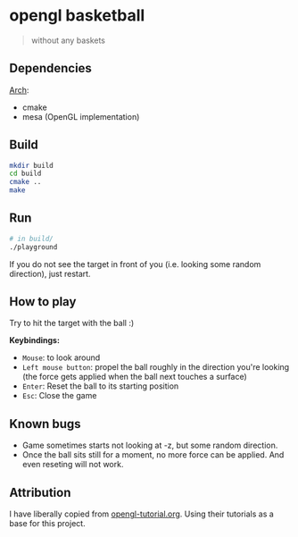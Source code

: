 # opengl basketball

> without any baskets

## Dependencies

[Arch](https://archlinux.org/packages/):

- cmake
- mesa (OpenGL implementation)

## Build

```sh
mkdir build
cd build
cmake ..
make
```

## Run

```sh
# in build/
./playground
```

If you do not see the target in front of you (i.e. looking some random
direction), just restart.

## How to play

Try to hit the target with the ball :)

**Keybindings:**
- `Mouse`: to look around
- `Left mouse button`: propel the ball roughly in the direction you're looking
(the force gets applied when the ball next touches a surface)
- `Enter`: Reset the ball to its starting position
- `Esc`: Close the game

## Known bugs

- Game sometimes starts not looking at -z, but some random direction.
- Once the ball sits still for a moment, no more force can be applied. And even
reseting will not work.

## Attribution

I have liberally copied from [opengl-tutorial.org](http://www.opengl-tutorial.org).
Using their tutorials as a base for this project.

